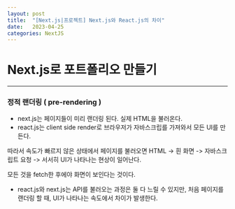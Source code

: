 ```yaml
---
layout: post
title:  "[Next.js|프로젝트] Next.js와 React.js의 차이"
date:   2023-04-25
categories: NextJS
---
```


# Next.js로 포트폴리오 만들기

--- 

### 정적 랜더링 ( pre-rendering )

* next.js는 페이지들이 미리 랜더링 된다. 실제 HTML을 불러온다. 
* react.js는 client side render로 브라우저가 자바스크립를 가져와서 모든 UI를 만든다. 

따라서 속도가 빠르지 않은 상태에서 페이지를 불러오면 HTML -> 흰 화면 -> 자바스크립트 요청 -> 서서히 UI가 나타나는 현상이 일어난다. 

모든 것을 fetch한 후에야 화면이 보인다는 것이다. 
* react.js와 next.js는 API를 불러오는 과정은 둘 다 느릴 수 있지만, 처음 페이지를 랜더링 할 때, UI가 나타나는 속도에서 차이가 발생한다. 

